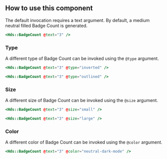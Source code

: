 ## How to use this component

The default invocation requires a text argument. By default, a medium neutral filled Badge Count is generated.

```handlebars
<Hds::BadgeCount @text="3" />
```

### Type

A different type of Badge Count can be invoked using the `@type` argument.

```handlebars
<Hds::BadgeCount @text="3" @type="inverted" />
```

```handlebars
<Hds::BadgeCount @text="3" @type="outlined" />
```

### Size

A different size of Badge Count can be invoked using the `@size` argument.

```handlebars
<Hds::BadgeCount @text="3" @size="small" />
```

```handlebars
<Hds::BadgeCount @text="3" @size="large" />
```

### Color

A different color of Badge Count can be invoked using the `@color` argument.

```handlebars
<Hds::BadgeCount @text="3" @color="neutral-dark-mode" />
```
